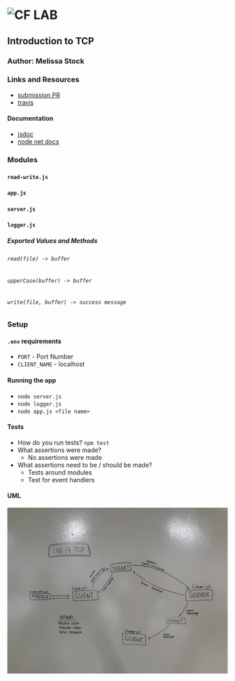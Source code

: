 ![CF](http://i.imgur.com/7v5ASc8.png) LAB
=================================================

## Introduction to TCP

### Author: Melissa Stock

### Links and Resources
* [submission PR](https://github.com/401-advancedjs/tcp-server/pull/1)
* [travis](https://www.travis-ci.com/401-advancedjs/tcp-server)

#### Documentation
* [jsdoc](https://jsdoc.app/)
* [node net docs](https://nodejs.org/api/net.html#net_class_net_socket)

### Modules
#### `read-write.js`
#### `app.js`
#### `server.js`
#### `logger.js`

##### Exported Values and Methods

###### `read(file) -> buffer`

###### `upperCase(buffer) -> buffer`

###### `write(file, buffer) -> success message`


### Setup
#### `.env` requirements
* `PORT` - Port Number
* `CLIENT_NAME` - localhost

#### Running the app
* `node server.js`
* `node logger.js`
* `node app.js <file name>`
  
#### Tests
* How do you run tests? `npm test`
* What assertions were made?
    * No assertions were made
* What assertions need to be / should be made?
    * Tests around modules
    * Test for event handlers

#### UML
![TCP UML](assets/tcp-uml.jpg)
